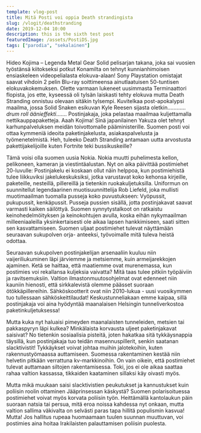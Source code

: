 ```yaml
---
template: vlog-post
title: Mitä Posti voi oppia Death strandingista
slug: /vlogit/deathstranding
date: 2019-12-04 10:00
description: this is the sixth test post
featuredImage: /assets/PostiDS.jpg
tags: ["parodia", "sekalainen"]
---
```

Hideo Kojima – Legenda Metal Gear Solid pelisarjan takana, joka sai vuosien työstänsä kiitokseksi potkut Konamilta on tehnyt kunnianhimoisen ensiaskeleen videopelialasta elokuva-alaan!  Sony Playstation omistajat saavat vihdoin 2 pelin Blu-ray soittimeensa ainutlaatuisen 50-tuntisen elokuvakokemuksen.
Olette varmaan lukeneet uusimmasta Terminaattori flopista, jos ette, kyseessä oli tylsän laiskasti tehty elokuva mutta Death Stranding onnistuu olevaan sitäkin tylsempi. Kuvitelkaa post-apokalypsi maailma, jossa Solid Snaken esikuvan Kyle Reesen sijasta oletkin………… *drum roll äänieffekti*…….  Postinjakaja, joka pelastaa maailmaa kuljettamalla nettikauppapaketteja. Aaah Kojima! Sinä japanilainen Yakuza olet tehnyt karhunpalveluksen meidän toivottomalle pääministerille. Suomen posti voi ottaa kymmeniä ideoita paketinjakelusta, asiakaspalvelusta ja työmenetelmistä. Heh, tuleeko Death Stranding antamaan uutta arvostusta pakettijakelijoille kuten Fortnite teki bussikuskeille?

Tämä voisi olla suomen uusia Nokia. Nokia muutti puhelimesta kellon, pelikoneen, kameran ja viestintäalustan. Nyt on aika päivittää postimiehet 20-luvulle: Postinjakelu ei koskaan ollut näin helppoa, kun postimiehistä tulee liikkuviksi jakelukeskuksiksi, jotka varustavat koko kehonsa kirjeille, paketeille, nesteillä, pillereillä ja tietenkin ruokakuljetuksilla. Uniformun on suunnitellut legendaarinen muotisuunnittelija Rob Liefeld, joka mullisti muotimaailman tuomalla pusseja koko puvustukseen: Vyöpussit, pukupussit, kenkäpussit. Pusseja pussien sisällä, jotta postinjakavat saavat varmasti kaiken säilöttyä.
Suomen synnytystalkoot on ratkaistu keinohedelmöityksen ja keinokohtujen avulla, koska eihän nykymaailman milleeniaaleilla yksinkertaisesti ole aikaa lapsen hankkimiseen, saati sitten sen kasvattamiseen. Suomen uljaat postimiehet tulevat näyttämään seuraavan sukupolven orja- anteeksi, työvoimalle mitä tuleva heistä odottaa.

Seuraavan sukupolven postinjakelijan arsenaaliin kuuluu niin vaijeriliukuminen läpi järviemme ja metsiemme, kuin armeijarekkojen ajaminen. Ketä se haittaa, että maatiemme ovat murenemassa, kun postimies voi rekallansa kuljeksia vaivatta? Mitä taas tulee pitkiin työpäiviin ja ravitsemuksiin. Valtion ilmastonmuutosohjelmat ovat edenneet niin kauniin hienosti, että sirkkalevistä olemme päässet suoraan ötökkäpillereihin.
Sähköskootterit ovat niin 2010-lukua - uusi vuosikymmen tuo tullessaan sähköskeittilaudat! Keskustunneliakaan emme kaipaa, sillä postinjakaja voi aina hyödyntää maanalaisen Helsingin tunneliverkostoa paketinkuljetuksessa! 

Mutta kuka nyt haluaisi pimeyden maanalaisten tunneleiden, metsien tai pakkaspyryn läpi kulkea? Minkälaista korvausta uljeet paketinjakavat saisivat? No tietenkin sosiaalisia pisteitä, joten hakatkaa sitä tykkäysnappia täysillä, kun postinjakaja tuo teidän masennuspillerit, senkin saatanan slacktivistit!
Tykkäykset voivat johtaa muihin jalotekoihin, kuten rakennustyömaassa auttamiseen.  Suomessa rakentaminen kestää niin helvetin pitkään verrattuna kv-markkinoihin. On vain oikein, että postimiehet tulevat auttamaan siltojen rakentamisessa. Toki, jos ei ole aikaa saattaa rahaa valtion kassassa, tikkaiden kaataminen sillaksi käy oivasti myös.

Mutta mikä muukaan saisi slacktivistien peukutukset ja kannustukset kuin poliisin roolin ottaminen Jääprinsessan käskystä? Suomen polarisoituessa postimiehet voivat myös korvata poliisin työn. Heittämällä kantolaukun päin suoraan natsia tai persua, mitä eroa noissa kahdessa nyt onkaan, mutta valtion sallima väkivalta on selvästi paras tapa hillitä populismin kasvua! Mutta! Jos hallitus rupeaa huomaamaan tuulen suunnan muuttuvan, voi postimies aina hoitaa Irakilaisten palauttamisen poliisin puolesta.